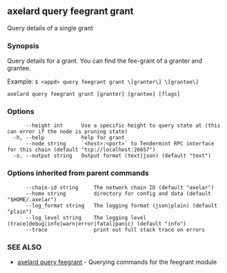 ## axelard query feegrant grant

Query details of a single grant

### Synopsis

Query details for a grant.
You can find the fee-grant of a granter and grantee.

Example:
`$ <appd> query feegrant grant \[granter\] \[grantee\]`

```
axelard query feegrant grant [granter] [grantee] [flags]
```

### Options

```
      --height int      Use a specific height to query state at (this can error if the node is pruning state)
  -h, --help            help for grant
      --node string     `<host>:<port>` to Tendermint RPC interface for this chain (default "tcp://localhost:26657")
  -o, --output string   Output format (text|json) (default "text")
```

### Options inherited from parent commands

```
      --chain-id string     The network chain ID (default "axelar")
      --home string         directory for config and data (default "$HOME/.axelar")
      --log_format string   The logging format (json|plain) (default "plain")
      --log_level string    The logging level (trace|debug|info|warn|error|fatal|panic) (default "info")
      --trace               print out full stack trace on errors
```

### SEE ALSO

- [axelard query feegrant](/cli-docs/v0_32_0/axelard_query_feegrant) - Querying commands for the feegrant module
